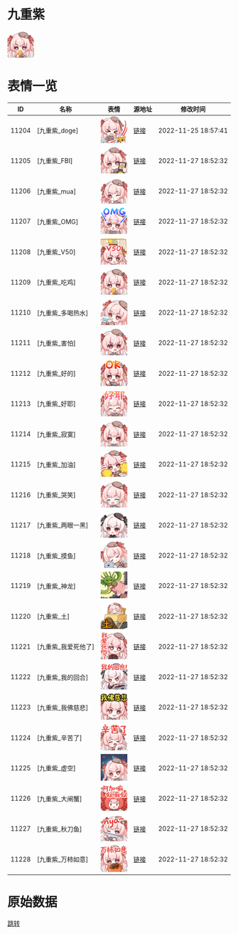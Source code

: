 # 九重紫

<img src="./cover.png" height="60" alt="cover" />

# 表情一览

|ID|名称|表情|源地址|修改时间|
|----|----|----|----|----|
|11204|[九重紫_doge]|<img src="./pic/011204_%5B九重紫_doge%5D.png" height="60" alt="doge"/>|[链接](https://i0.hdslb.com/bfs/emote/3557b6cf52eaf65ac99c67935b80348cb4bc7d80.png)|2022-11-25 18:57:41|
|11205|[九重紫_FBI]|<img src="./pic/011205_%5B九重紫_FBI%5D.png" height="60" alt="FBI"/>|[链接](https://i0.hdslb.com/bfs/emote/76efad48cd66472eb1710a5cccb64c90ec7a7893.png)|2022-11-27 18:52:32|
|11206|[九重紫_mua]|<img src="./pic/011206_%5B九重紫_mua%5D.png" height="60" alt="mua"/>|[链接](https://i0.hdslb.com/bfs/emote/77ecddfaa24daba55a1df8d5904d890652d3eeea.png)|2022-11-27 18:52:32|
|11207|[九重紫_OMG]|<img src="./pic/011207_%5B九重紫_OMG%5D.png" height="60" alt="OMG"/>|[链接](https://i0.hdslb.com/bfs/emote/6b000b2075b6f2b44b580b4012c29381b61f30ec.png)|2022-11-27 18:52:32|
|11208|[九重紫_V50]|<img src="./pic/011208_%5B九重紫_V50%5D.png" height="60" alt="V50"/>|[链接](https://i0.hdslb.com/bfs/emote/11e460705a0f1ddc2b01f67c5c49fd29269582ca.png)|2022-11-27 18:52:32|
|11209|[九重紫_吃鸡]|<img src="./pic/011209_%5B九重紫_吃鸡%5D.png" height="60" alt="吃鸡"/>|[链接](https://i0.hdslb.com/bfs/emote/a8977f07e86ce4f437970146093941d8e592aa1b.png)|2022-11-27 18:52:32|
|11210|[九重紫_多喝热水]|<img src="./pic/011210_%5B九重紫_多喝热水%5D.png" height="60" alt="多喝热水"/>|[链接](https://i0.hdslb.com/bfs/emote/7343319dbb1146c581b1f656f146a64c64907e7b.png)|2022-11-27 18:52:32|
|11211|[九重紫_害怕]|<img src="./pic/011211_%5B九重紫_害怕%5D.png" height="60" alt="害怕"/>|[链接](https://i0.hdslb.com/bfs/emote/3bee9a374f32555bc82d0b0227f34cc7baf334b8.png)|2022-11-27 18:52:32|
|11212|[九重紫_好的]|<img src="./pic/011212_%5B九重紫_好的%5D.png" height="60" alt="好的"/>|[链接](https://i0.hdslb.com/bfs/emote/dd49804fbbf81b68d99b55e04dd8e0aac0a09283.png)|2022-11-27 18:52:32|
|11213|[九重紫_好耶]|<img src="./pic/011213_%5B九重紫_好耶%5D.png" height="60" alt="好耶"/>|[链接](https://i0.hdslb.com/bfs/emote/8e242b45386ee3f0041e3e8d286309ebf3f3b281.png)|2022-11-27 18:52:32|
|11214|[九重紫_寂寞]|<img src="./pic/011214_%5B九重紫_寂寞%5D.png" height="60" alt="寂寞"/>|[链接](https://i0.hdslb.com/bfs/emote/b6534516718cf154e14a32d1dadef97d326ac0b5.png)|2022-11-27 18:52:32|
|11215|[九重紫_加油]|<img src="./pic/011215_%5B九重紫_加油%5D.png" height="60" alt="加油"/>|[链接](https://i0.hdslb.com/bfs/emote/6bc491c9d2184a9947f54542a6e8d83f2859e4fa.png)|2022-11-27 18:52:32|
|11216|[九重紫_哭笑]|<img src="./pic/011216_%5B九重紫_哭笑%5D.png" height="60" alt="哭笑"/>|[链接](https://i0.hdslb.com/bfs/emote/64bab45aebadc15a161130d26d7e09fcb0bbfdde.png)|2022-11-27 18:52:32|
|11217|[九重紫_两眼一黑]|<img src="./pic/011217_%5B九重紫_两眼一黑%5D.png" height="60" alt="两眼一黑"/>|[链接](https://i0.hdslb.com/bfs/emote/aba31dbea3ff9a224ed1d2f3f044f4ecadc49850.png)|2022-11-27 18:52:32|
|11218|[九重紫_摸鱼]|<img src="./pic/011218_%5B九重紫_摸鱼%5D.png" height="60" alt="摸鱼"/>|[链接](https://i0.hdslb.com/bfs/emote/3766f14c089b58e58e181cf9153f09710f47adab.png)|2022-11-27 18:52:32|
|11219|[九重紫_神龙]|<img src="./pic/011219_%5B九重紫_神龙%5D.png" height="60" alt="神龙"/>|[链接](https://i0.hdslb.com/bfs/emote/1b0364fa1e0a39cd803062ad7b30275ba1ce70ae.png)|2022-11-27 18:52:32|
|11220|[九重紫_土]|<img src="./pic/011220_%5B九重紫_土%5D.png" height="60" alt="土"/>|[链接](https://i0.hdslb.com/bfs/emote/624e61fc3dadda303eb26ef3f72e214811c6f3d9.png)|2022-11-27 18:52:32|
|11221|[九重紫_我爱死他了]|<img src="./pic/011221_%5B九重紫_我爱死他了%5D.png" height="60" alt="我爱死他了"/>|[链接](https://i0.hdslb.com/bfs/emote/eb0eebcb1c367e738462716d3cc278b28e540373.png)|2022-11-27 18:52:32|
|11222|[九重紫_我的回合]|<img src="./pic/011222_%5B九重紫_我的回合%5D.png" height="60" alt="我的回合"/>|[链接](https://i0.hdslb.com/bfs/emote/ac5b89b59121b2a8f2cc7218649bc634c3919aa6.png)|2022-11-27 18:52:32|
|11223|[九重紫_我佛慈悲]|<img src="./pic/011223_%5B九重紫_我佛慈悲%5D.png" height="60" alt="我佛慈悲"/>|[链接](https://i0.hdslb.com/bfs/emote/81d518875cc7d30102c58cad34dfa52af9a08830.png)|2022-11-27 18:52:32|
|11224|[九重紫_辛苦了]|<img src="./pic/011224_%5B九重紫_辛苦了%5D.png" height="60" alt="辛苦了"/>|[链接](https://i0.hdslb.com/bfs/emote/f4f3fee5d76af03c0080c790a91c6fb7b8b33f71.png)|2022-11-27 18:52:32|
|11225|[九重紫_虚空]|<img src="./pic/011225_%5B九重紫_虚空%5D.png" height="60" alt="虚空"/>|[链接](https://i0.hdslb.com/bfs/emote/6e8d6e7453d21e6c68f298e34ee45faa3f49cf69.png)|2022-11-27 18:52:32|
|11226|[九重紫_大闸蟹]|<img src="./pic/011226_%5B九重紫_大闸蟹%5D.png" height="60" alt="大闸蟹"/>|[链接](https://i0.hdslb.com/bfs/emote/b0f9ba4dadeb03bdab491639e90eed672005f4cf.png)|2022-11-27 18:52:32|
|11227|[九重紫_秋刀鱼]|<img src="./pic/011227_%5B九重紫_秋刀鱼%5D.png" height="60" alt="秋刀鱼"/>|[链接](https://i0.hdslb.com/bfs/emote/b8293b94e39b0a51c1e9928c6765f0a9dc0e7a74.png)|2022-11-27 18:52:32|
|11228|[九重紫_万柿如意]|<img src="./pic/011228_%5B九重紫_万柿如意%5D.png" height="60" alt="万柿如意"/>|[链接](https://i0.hdslb.com/bfs/emote/4e7f10e70bcccc2cd75f9318c4bd992148e49f49.png)|2022-11-27 18:52:32|

# 原始数据

[跳转](./raw.json)


